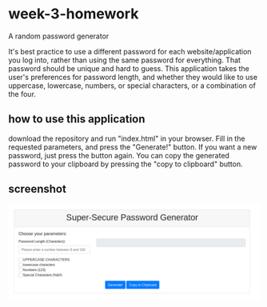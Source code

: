 # week-3-homework
A random password generator

It's best practice to use a different password for each website/application you log into, rather than using the same password for everything. That password should be unique and hard to guess. This application takes the user's preferences for password length, and whether they would like to use uppercase, lowercase, numbers, or special characters, or a combination of the four. 

## how to use this application

download the repository and run "index.html" in your browser. Fill in the requested parameters, and press the "Generate!" button. If you want a new password, just press the button again. You can copy the generated password to your clipboard by pressing the "copy to clipboard" button.

## screenshot

![Screenshot of my password generator web application](./assets/images/screenshot.png)